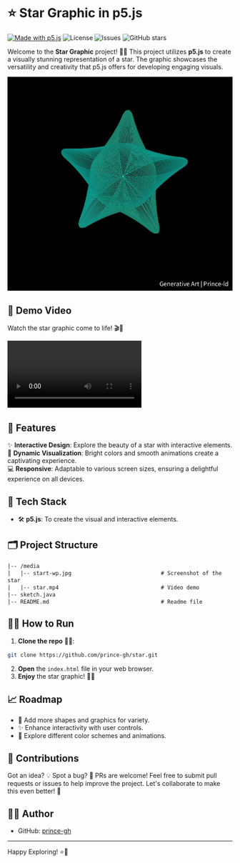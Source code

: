 
# ⭐ Star Graphic in p5.js

[![Made with p5.js](https://img.shields.io/badge/Made%20with-p5.js-red)](https://p5js.org/) ![License](https://img.shields.io/github/license/prince-gh/star-graphic) ![Issues](https://img.shields.io/github/issues/prince-gh/star-graphic) ![GitHub stars](https://img.shields.io/github/stars/prince-gh/star-graphic)

Welcome to the **Star Graphic** project! 🌟✨ This project utilizes **p5.js** to create a visually stunning representation of a star. The graphic showcases the versatility and creativity that p5.js offers for developing engaging visuals.

![Star Graphic](media/start-wp.jpg)

## 🎥 Demo Video

Watch the star graphic come to life! 🎬🌌

<video controls src="media/star.mp4" title="Star Graphic Video Demonstration"></video>

## 🌟 Features

✨ **Interactive Design**: Explore the beauty of a star with interactive elements.  
🎨 **Dynamic Visualization**: Bright colors and smooth animations create a captivating experience.  
💻 **Responsive**: Adaptable to various screen sizes, ensuring a delightful experience on all devices.  

## 🚀 Tech Stack

- 🛠️ **p5.js**: To create the visual and interactive elements.

## 🗂️ Project Structure

```plaintext
|-- /media
|   |-- start-wp.jpg                            # Screenshot of the star 
|   |-- star.mp4                                # Video demo
|-- sketch.java 
|-- README.md                                   # Readme file
```

## 🏃‍♂️ How to Run

1. **Clone the repo** 🧑‍💻:

```bash
git clone https://github.com/prince-gh/star.git
```

2. **Open** the `index.html` file in your web browser.  
3. **Enjoy** the star graphic! 🌟✨

## 📈 Roadmap

- 🌟 Add more shapes and graphics for variety.
- ✨ Enhance interactivity with user controls.
- 🌌 Explore different color schemes and animations.

## 🤝 Contributions

Got an idea? 💡 Spot a bug? 🐞 PRs are welcome! Feel free to submit pull requests or issues to help improve the project. Let's collaborate to make this even better! 💪

## 🧑‍💻 Author

- GitHub: [prince-gh](https://github.com/prince-gh)

---

Happy Exploring! ⭐🌌
